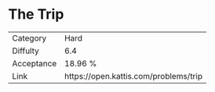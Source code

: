 # The Trip

<table>
    <tr>
        <td>Category</td>
        <td>Hard</td>
    </tr>
    <tr>
        <td>Diffulty</td>
        <td>6.4</td>
    </tr>
    <tr>
        <td>Acceptance</td>
        <td>18.96 %</td>
    </tr>
    <tr>
        <td>Link</td>
        <td>https://open.kattis.com/problems/trip</td>
    </tr>
</table>